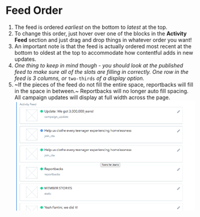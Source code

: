 # Feed Order

1. The feed is ordered _earliest_ on the bottom to _latest_ at the top.
2. To change this order, just hover over one of the blocks in the **Activity Feed** section and just drag and drop things in whatever order you want!
3. An important note is that the feed is actually ordered most recent at the bottom to oldest at the top to accommodate how contentful adds in new updates.
4. _One thing to keep in mind though - you should look at the published feed to make sure all of the slots are filling in correctly. One row in the feed is 3 columns, or_ `two-thirds` _of a display option._
5. ~If the pieces of the feed do not fill the entire space, reportbacks will fill in the space in between.~ Reportbacks will no longer auto fill spacing. All campaign updates will display at full width across the page. ![Activity Feed](../../.gitbook/assets/activity-feed%20%282%29.png)

